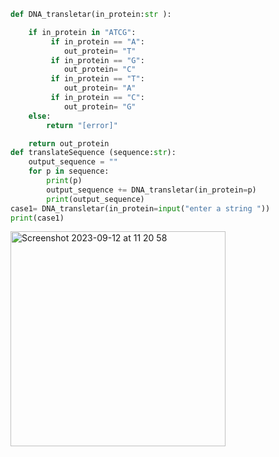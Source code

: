 ``` py
def DNA_transletar(in_protein:str ):

    if in_protein in "ATCG":
         if in_protein == "A":
            out_protein= "T"
         if in_protein == "G":
            out_protein= "C"
         if in_protein == "T":
            out_protein= "A"
         if in_protein == "C":
            out_protein= "G"
    else:
        return "[error]"

    return out_protein
def translateSequence (sequence:str):
    output_sequence = ""
    for p in sequence:
        print(p)
        output_sequence += DNA_transletar(in_protein=p)
        print(output_sequence)
case1= DNA_transletar(in_protein=input("enter a string "))
print(case1)
```
<img width="344" alt="Screenshot 2023-09-12 at 11 20 58" src="https://github.com/NaomiRozenberg/unit-1/assets/142605919/105093c0-65d1-4bf3-a4e4-46191e3c190c">

